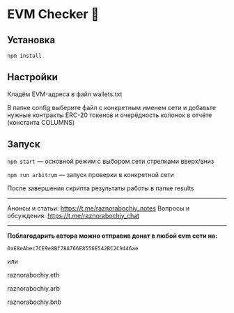 # EVM Checker 🐆

## Установка

```
npm install
```

## Настройки

Кладём EVM-адреса в файл wallets.txt

В папке config выберите файл с конкретным именем сети и добавьте нужные
контракты ERC-20 токенов и очерёдность колонок в отчёте (константа COLUMNS)

## Запуск

`npm start` — основной режим с выбором сети стрелками вверх/вниз

`npm run arbitrum` — запуск проверки в конкретной сети

После завершения скрипта результаты работы в папке results

---

Анонсы и статьи: https://t.me/raznorabochiy_notes Вопросы и обсуждения:
https://t.me/raznorabochiy_chat

---

**Поблагодарить автора можно отправив донат в любой evm сети на:**

`0xE8eAbec7CE9e8Bf78A766E8556E542BC2C9446ae`

или

raznorabochiy.eth

raznorabochiy.arb

raznorabochiy.bnb
